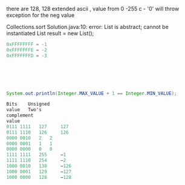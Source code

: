 ﻿
 there are 128, 128 extended ascii , value from 0 -255
 c - '0' will throw exception for the neg value

 Collections.sort
 Solution.java:10: error: List is abstract; cannot be instantiated
List result = new List();
```java
0xFFFFFFFF = -1
0xFFFFFFFE = -2
0xFFFFFFFD = -3



 


System.out.println(Integer.MAX_VALUE + 1 == Integer.MIN_VALUE);

Bits	Unsigned
value	Two's
complement
value
0111 1111	127 	127 
0111 1110	126 	126 
0000 0010	2 	2 
0000 0001	1 	1 
0000 0000	0 	0 
1111 1111	255 	−1 
1111 1110	254 	−2 
1000 0010	130 	−126 
1000 0001	129 	−127 
1000 0000	128 	−128

```